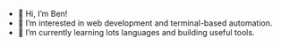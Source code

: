 - 👋 Hi, I’m Ben!
- 👀 I’m interested in web development and terminal-based automation.
- 🌱 I’m currently learning lots languages and building useful tools.

<!---
bschultz1990/bschultz1990 is a ✨ special ✨ repository because its `README.md` (this file) appears on your GitHub profile.
You can click the Preview link to take a look at your changes.
--->
